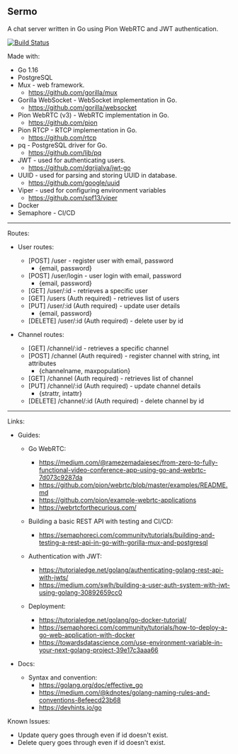 ## Sermo

A chat server written in Go using Pion WebRTC and JWT authentication.

[![Build Status](https://ebcp-dev.semaphoreci.com/badges/sermo/branches/master.svg?style=shields&key=eeebee0b-69c4-4904-9e70-dc9c7e8f6ffd)](https://ebcp-dev.semaphoreci.com/projects/sermo)

Made with:

- Go 1.16
- PostgreSQL
- Mux - web framework.
  - https://github.com/gorilla/mux
- Gorilla WebSocket - WebSocket implementation in Go.
  - https://github.com/gorilla/websocket
- Pion WebRTC (v3) - WebRTC implementation in Go.
  - https://github.com/pion
- Pion RTCP - RTCP implementation in Go.
  - https://github.com/rtcp
- pq - PostgreSQL driver for Go.
  - https://github.com/lib/pq
- JWT - used for authenticating users.
  - https://github.com/dgrijalva/jwt-go
- UUID - used for parsing and storing UUID in database.
  - https://github.com/google/uuid
- Viper - used for configuring environment variables
  - https://github.com/spf13/viper
- Docker
- Semaphore - CI/CD

---

Routes:

- User routes:

  - [POST] /user - register user with email, password
    - {email, password}
  - [POST] /user/login - user login with email, password
    - {email, password}
  - [GET] /user/:id - retrieves a specific user
  - [GET] /users (Auth required) - retrieves list of users
  - [PUT] /user/:id (Auth required) - update user details
    - {email, password}
  - [DELETE] /user/:id (Auth required) - delete user by id

- Channel routes:
  - [GET] /channel/:id - retrieves a specific channel
  - [POST] /channel (Auth required) - register channel with string, int attributes
    - {channelname, maxpopulation}
  - [GET] /channel (Auth required) - retrieves list of channel
  - [PUT] /channel/:id (Auth required) - update channel details
    - {strattr, intattr}
  - [DELETE] /channel/:id (Auth required) - delete channel by id

---

Links:

- Guides:

  - Go WebRTC:

    - https://medium.com/@ramezemadaiesec/from-zero-to-fully-functional-video-conference-app-using-go-and-webrtc-7d073c9287da
    - https://github.com/pion/webrtc/blob/master/examples/README.md
    - https://github.com/pion/example-webrtc-applications
    - https://webrtcforthecurious.com/

  - Building a basic REST API with testing and CI/CD:

    - https://semaphoreci.com/community/tutorials/building-and-testing-a-rest-api-in-go-with-gorilla-mux-and-postgresql

  - Authentication with JWT:

    - https://tutorialedge.net/golang/authenticating-golang-rest-api-with-jwts/
    - https://medium.com/swlh/building-a-user-auth-system-with-jwt-using-golang-30892659cc0

  - Deployment:
    - https://tutorialedge.net/golang/go-docker-tutorial/
    - https://semaphoreci.com/community/tutorials/how-to-deploy-a-go-web-application-with-docker
    - https://towardsdatascience.com/use-environment-variable-in-your-next-golang-project-39e17c3aaa66

- Docs:
  - Syntax and convention:
    - https://golang.org/doc/effective_go
    - https://medium.com/@kdnotes/golang-naming-rules-and-conventions-8efeecd23b68
    - https://devhints.io/go

Known Issues:

- Update query goes through even if id doesn't exist.
- Delete query goes through even if id doesn't exist.
